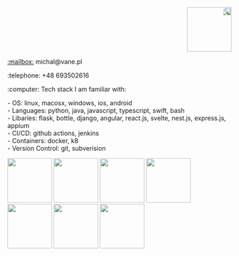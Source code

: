 <p style="transform: scaleX(-1);">
  <img src="https://avatars.githubusercontent.com/u/170027?v=4" width="100" height="100">
</p> 
<p><a href="mailto:michal@vane.pl">:mailbox:</a> michal@vane.pl</p>
<p>:telephone: +48 693502616</p>
<p>:computer: Tech stack I am familiar with:</p>
<p>
  <span>- OS: linux, macosx, windows, ios, android</span>
  <br>
  <span>- Languages: python, java, javascript, typescript, swift, bash</span>
  <br>
  <span>- Libaries: flask, bottle, django, angular, react.js, svelte, nest.js, express.js, appium</span>
  <br>
  <span>- CI/CD: github actions, jenkins</span>
  <br>
  <span>- Containers: docker, k8</span>
  <br>
  <span>- Version Control: git, subverision</span>
</p>
<p>
  <img src="https://vane.pl/assets/donations/2018/eff-member-badge-2018-2.png" width="100">
  <img src="https://vane.pl/assets/donations/2018/Donor2018_t_small.png" width="100">
  <img src="https://vane.pl/assets/donations/2019/2019-membership-badge-2.png" width="100">
  <img src="https://vane.pl/assets/donations/2019/Donor2019_t_small.png" width="100">
  <img src="https://vane.pl/assets/donations/2020/2020-membership-badge-2.png" width="100">
  <img src="https://vane.pl/assets/donations/2020/Donor2020_t_small.png" width="100">
  <img src="https://vane.pl/assets/donations/2021/2021-member-badge.png" width="100">
</p>
<!--
looking for work and trying to get
**vane/vane** is a ✨ _special_ ✨ repository because its `README.md` (this file) appears on your GitHub profile.

Here are some ideas to get you started:

- 🔭 I’m currently working on ...
- 🌱 I’m currently learning ...
- 👯 I’m looking to collaborate on ...
- 🤔 I’m looking for help with ...
- 💬 Ask me about ...
- 📫 How to reach me: ...
- 😄 Pronouns: ...
- ⚡ Fun fact: ...
-->
